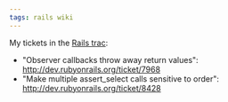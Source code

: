 ```yaml
---
tags: rails wiki
---
```


My tickets in the [Rails trac](/wiki/Rails_trac):

-   "Observer callbacks throw away return values": <http://dev.rubyonrails.org/ticket/7968>
-   "Make multiple assert_select calls sensitive to order": <http://dev.rubyonrails.org/ticket/8428>
